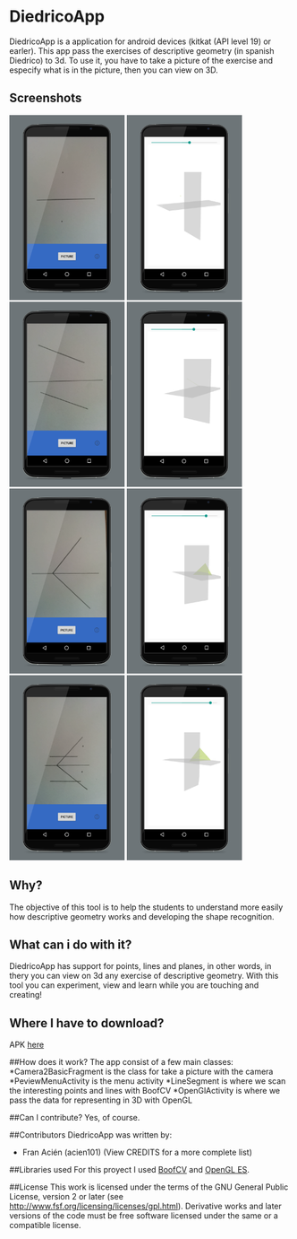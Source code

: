 # DiedricoApp
DiedricoApp is a application for android devices (kitkat (API level 19) or earler). This app pass the exercises of descriptive geometry (in spanish Diedrico) to 3d. To use it, you have to take a picture of the exercise and especify what is in the picture, then you can view on 3D.

## Screenshots

<img src="Images/puntoPSD.png" alt="point" height="330"> <img src="Images/punto3DPSD.png" alt="point" height="330"> 
<img src="Images/lineaPSD.png" alt="line" height="330"> <img src="Images/linea3DPSD.png" alt="line" height="330"> <br>
<img src="Images/planoPSD.png" alt="plane" height="330"> <img src="Images/plano3DPSD.png" alt="plane" height="330">
<img src="Images/todoPSD.png" alt="all" height="330"> <img src="Images/todo3DPSD.png" alt="all" height="330">

## Why?
The objective of this tool is to help the students to understand more easily how descriptive geometry works and developing the 	shape recognition.

## What can i do with it?
DiedricoApp has support for points, lines and planes, in other words, in thery you can view on 3d any exercise of descriptive geometry.
With this tool you can experiment, view and learn while you are touching and creating!

## Where I have to download?
APK [here](https://github.com/acien101/DiedricoApp/blob/master/DiedricoApp.apk?raw=true)

##How does it work?
The app consist of a few main classes:
  *Camera2BasicFragment is the class for take a picture with the camera
  *PeviewMenuActivity is the menu activity
  *LineSegment is where we scan the interesting points and lines with BoofCV
  *OpenGlActivity is where we pass the data for representing in 3D with OpenGL

##Can I contribute?
Yes, of course.

##Contributors
DiedricoApp was written by:
* Fran Acién (acien101)
(View CREDITS for a more complete list)

##Libraries used
For this proyect I used [BoofCV](https://github.com/lessthanoptimal/BoofCV) and [OpenGL ES](http://developer.android.com/intl/es/guide/topics/graphics/opengl.html).

##License
This work is licensed under the terms of the GNU General Public License, version 2 or later (see
http://www.fsf.org/licensing/licenses/gpl.html). Derivative works and later
versions of the code must be free software licensed under the same or a
compatible license.
